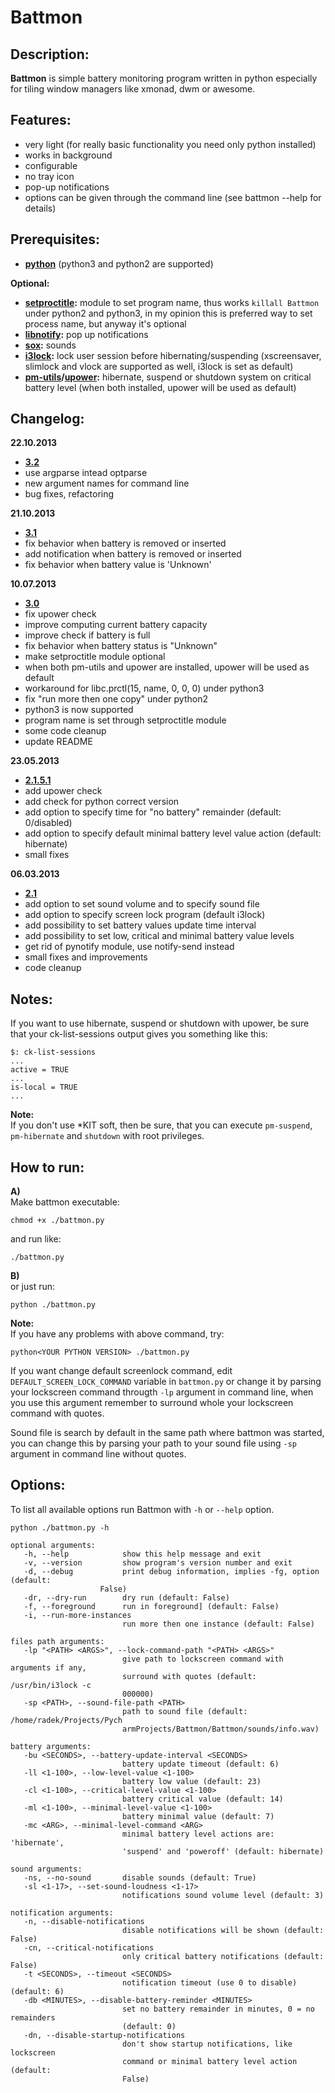 # Battmon

## Description:
**Battmon** is simple battery monitoring program written in python especially for tiling window managers like xmonad, dwm or awesome.

## Features:
* very light (for really basic functionality you need only python installed)
* works in background
* configurable
* no tray icon
* pop-up notifications
* options can be given through the command line (see battmon --help for details)

## Prerequisites:
* **[python](http://python.org/download/)** (python3 and python2 are supported)

**Optional:** 
* **[setproctitle](https://code.google.com/p/py-setproctitle/):** module to set program name, thus works `killall Battmon` under python2 and python3, 
in my opinion this is preferred way to set process name, but anyway it's optional  
* **[libnotify](https://developer.gnome.org/libnotify/):** pop up notifications
* **[sox](http://sox.sourceforge.net/):** sounds
* **[i3lock](http://i3wm.org/i3lock/):** lock user session before hibernating/suspending (xscreensaver, slimlock and vlock are supported as well, i3lock is set as default)
* **[pm-utils](http://pm-utils.freedesktop.org/wiki/)/[upower](http://upower.freedesktop.org/):** hibernate, suspend or shutdown system on critical battery level (when both installed, upower will be used as default)

## Changelog:
**22.10.2013**
* **[3.2](https://github.com/nictki/Battmon/releases/3.2)**
* use argparse intead optparse
* new argument names for command line
* bug fixes, refactoring

**21.10.2013**
* **[3.1](https://github.com/nictki/Battmon/releases/3.1)**
* fix behavior when battery is removed or inserted
* add notification when battery is removed or inserted
* fix behavior when battery value is 'Unknown'

**10.07.2013**
* **[3.0](https://github.com/nictki/Battmon/releases/3.0)**
* fix upower check
* improve computing current battery capacity 
* improve check if battery is full
* fix behavior when battery status is "Unknown"
* make setproctitle module optional
* when both pm-utils and upower are installed, upower will be used as default
* workaround for libc.prctl(15, name, 0, 0, 0) under python3
* fix "run more then one copy" under python2
* python3 is now supported 
* program name is set through setproctitle module
* some code cleanup
* update README

**23.05.2013**
* **[2.1.5.1](https://github.com/nictki/Battmon/releases/2.1.5.1)**
* add upower check
* add check for python correct version
* add option to specify time for "no battery" remainder (default: 0/disabled)
* add option to specify default minimal battery level value action (default: hibernate)
* small fixes

**06.03.2013**
* **[2.1](https://github.com/nictki/Battmon/releases/2.1)**
* add option to set sound volume and to specify sound file
* add option to specify screen lock program (default i3lock)
* add possibility to set battery values update time interval
* add possibility to set low, critical and minimal battery value levels
* get rid of pynotify module, use notify-send instead
* small fixes and improvements
* code cleanup

## Notes:
If you want to use hibernate, suspend or shutdown with upower, be sure that your ck-list-sessions output gives you something like this:
 
	$: ck-list-sessions
   	...
   	active = TRUE
   	...
   	is-local = TRUE
   	...

**Note:**  
If you don't use *KIT soft, then be sure, that you can execute `pm-suspend`, `pm-hibernate` and `shutdown` with root privileges. 

## How to run:
**A)**  
Make battmon executable:
	
	chmod +x ./battmon.py

and run like:

	./battmon.py 

**B)**  
or just run:

    python ./battmon.py

**Note:**  
If you have any problems with above command, try:

	python<YOUR PYTHON VERSION> ./battmon.py


If you want change default screenlock command, edit `DEFAULT_SCREEN_LOCK_COMMAND` variable in `battmon.py`
or change it by parsing your lockscreen command througth `-lp` argument in command line, when you use this argument remember
to surround whole your lockscreen command with quotes.

Sound file is search by default in the same path where battmon was started,
you can change this by parsing your path to your sound file using `-sp` argument in command line without quotes.


## Options:
To list all available options run Battmon with `-h` or `--help` option.
	
	python ./battmon.py -h

    optional arguments:
       -h, --help            show this help message and exit
       -v, --version         show program's version number and exit
       -d, --debug           print debug information, implies -fg, option (default:
                        False)
       -dr, --dry-run        dry run (default: False)
       -f, --foreground      run in foreground] (default: False)
       -i, --run-more-instances
                             run more then one instance (default: False)

    files path arguments:
       -lp "<PATH> <ARGS>", --lock-command-path "<PATH> <ARGS>"
                             give path to lockscreen command with arguments if any,
                             surround with quotes (default: /usr/bin/i3lock -c
                             000000)
       -sp <PATH>, --sound-file-path <PATH>
                             path to sound file (default: /home/radek/Projects/Pych
                             armProjects/Battmon/Battmon/sounds/info.wav)

    battery arguments:
       -bu <SECONDS>, --battery-update-interval <SECONDS>
                             battery update timeout (default: 6)
       -ll <1-100>, --low-level-value <1-100>
                             battery low value (default: 23)
       -cl <1-100>, --critical-level-value <1-100>
                             battery critical value (default: 14)
       -ml <1-100>, --minimal-level-value <1-100>
                             battery minimal value (default: 7)
       -mc <ARG>, --minimal-level-command <ARG>
                             minimal battery level actions are: 'hibernate',
                             'suspend' and 'poweroff' (default: hibernate)

    sound arguments:
       -ns, --no-sound       disable sounds (default: True)
       -sl <1-17>, --set-sound-loudness <1-17>
                             notifications sound volume level (default: 3)

    notification arguments:
       -n, --disable-notifications
                             disable notifications will be shown (default: False)
       -cn, --critical-notifications
                             only critical battery notifications (default: False)
       -t <SECONDS>, --timeout <SECONDS>
                             notification timeout (use 0 to disable) (default: 6)
       -db <MINUTES>, --disable-battery-reminder <MINUTES>
                             set no battery remainder in minutes, 0 = no remainders
                             (default: 0)
       -dn, --disable-startup-notifications
                             don't show startup notifications, like lockscreen
                             command or minimal battery level action (default:
                             False)


